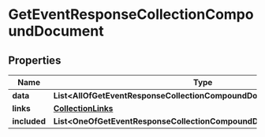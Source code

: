 # GetEventResponseCollectionCompoundDocument

## Properties
Name | Type | Description | Notes
------------ | ------------- | ------------- | -------------
**data** | **List&lt;AllOfGetEventResponseCollectionCompoundDocumentDataItems&gt;** |  | 
**links** | [**CollectionLinks**](CollectionLinks.md) |  |  [optional]
**included** | **List&lt;OneOfGetEventResponseCollectionCompoundDocumentIncludedItems&gt;** |  |  [optional]
